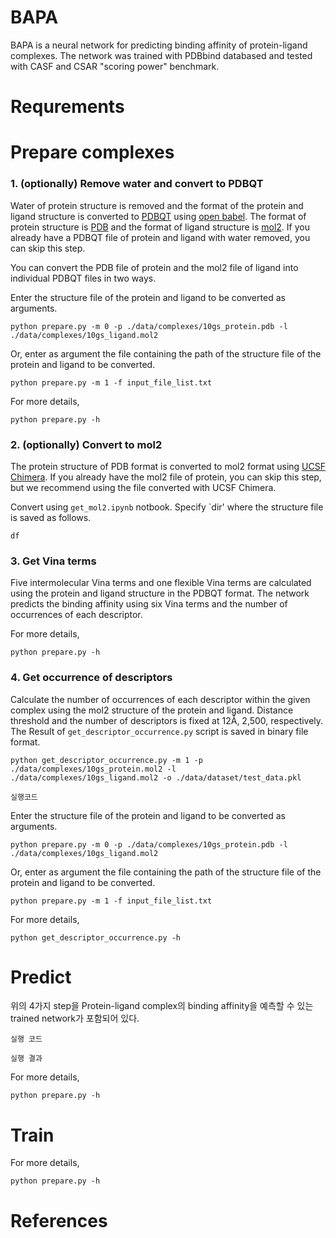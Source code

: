 # BAPA
BAPA is a neural network for predicting binding affinity of protein-ligand complexes. The network was trained with PDBbind databased and tested with CASF and CSAR "scoring power" benchmark.

# Requrements

# Prepare complexes

### 1. (optionally) Remove water and convert to PDBQT
Water of protein structure is removed and the format of the protein and ligand structure is converted to [PDBQT](http://autodock.scripps.edu/faqs-help/faq/what-is-the-format-of-a-pdbqt-file) using [open babel](http://openbabel.org/wiki/Main_Page). The format of protein structure is [PDB](https://en.wikipedia.org/wiki/Protein_Data_Bank_(file_format)) and the format of ligand structure is [mol2](http://chemyang.ccnu.edu.cn/ccb/server/AIMMS/mol2.pdf). If you already have a PDBQT file of protein and ligand with water removed, you can skip this step.  

You can convert the PDB file of protein and the mol2 file of ligand into individual PDBQT files in two ways.

Enter the structure file of the protein and ligand to be converted as arguments. 
```
python prepare.py -m 0 -p ./data/complexes/10gs_protein.pdb -l ./data/complexes/10gs_ligand.mol2 
```
Or, enter as argument the file containing the path of the structure file of the protein and ligand to be converted.  
```
python prepare.py -m 1 -f input_file_list.txt
```
For more details,
```
python prepare.py -h
```

### 2. (optionally) Convert to mol2  
The protein structure of PDB format is converted to mol2 format using [UCSF Chimera](https://en.wikipedia.org/wiki/UCSF_Chimera). If you already have the mol2 file of protein, you can skip this step, but we recommend using the file converted with UCSF Chimera.

Convert using `get_mol2.ipynb` notbook. Specify `dir' where the structure file is saved as follows.
```
df
```

### 3. Get Vina terms
Five intermolecular Vina terms and one flexible Vina terms are calculated using the protein and ligand structure in the PDBQT format. The network predicts the binding affinity using six Vina terms and the number of occurrences of each descriptor.

For more details,
```
python prepare.py -h
```

### 4. Get occurrence of descriptors
Calculate the number of occurrences of each descriptor within the given complex using the mol2 structure of the protein and ligand. Distance threshold and the number of descriptors is fixed at 12Å, 2,500, respectively. The Result of `get_descriptor_occurrence.py` script is saved in binary file format. 

```
python get_descriptor_occurrence.py -m 1 -p ./data/complexes/10gs_protein.mol2 -l ./data/complexes/10gs_ligand.mol2 -o ./data/dataset/test_data.pkl
```

```
실행코드
```

Enter the structure file of the protein and ligand to be converted as arguments. 
```
python prepare.py -m 0 -p ./data/complexes/10gs_protein.pdb -l ./data/complexes/10gs_ligand.mol2 
```
Or, enter as argument the file containing the path of the structure file of the protein and ligand to be converted.  
```
python prepare.py -m 1 -f input_file_list.txt
```

For more details,
```
python get_descriptor_occurrence.py -h
```

# Predict
위의 4가지 step을 Protein-ligand complex의 binding affinity을 예측할 수 있는 trained network가 포함되어 있다. 
```
실행 코드
```

```
실행 결과
```


For more details,
```
python prepare.py -h
```

# Train

For more details,
```
python prepare.py -h
```

# References
